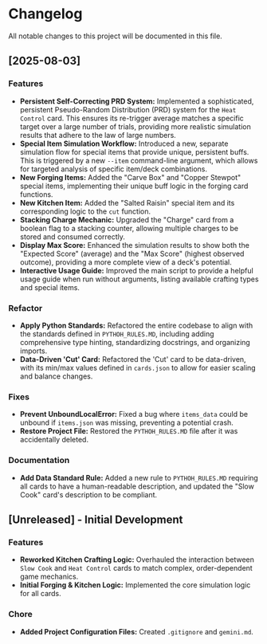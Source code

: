 # Changelog

All notable changes to this project will be documented in this file.

## [2025-08-03]

### Features

-   **Persistent Self-Correcting PRD System:** Implemented a sophisticated, persistent Pseudo-Random Distribution (PRD) system for the `Heat Control` card. This ensures its re-trigger average matches a specific target over a large number of trials, providing more realistic simulation results that adhere to the law of large numbers.
-   **Special Item Simulation Workflow:** Introduced a new, separate simulation flow for special items that provide unique, persistent buffs. This is triggered by a new `--item` command-line argument, which allows for targeted analysis of specific item/deck combinations.
-   **New Forging Items:** Added the "Carve Box" and "Copper Stewpot" special items, implementing their unique buff logic in the forging card functions.
-   **New Kitchen Item:** Added the "Salted Raisin" special item and its corresponding logic to the `cut` function.
-   **Stacking Charge Mechanic:** Upgraded the "Charge" card from a boolean flag to a stacking counter, allowing multiple charges to be stored and consumed correctly.
-   **Display Max Score:** Enhanced the simulation results to show both the "Expected Score" (average) and the "Max Score" (highest observed outcome), providing a more complete view of a deck's potential.
-   **Interactive Usage Guide:** Improved the main script to provide a helpful usage guide when run without arguments, listing available crafting types and special items.

### Refactor

-   **Apply Python Standards:** Refactored the entire codebase to align with the standards defined in `PYTHOH_RULES.MD`, including adding comprehensive type hinting, standardizing docstrings, and organizing imports.
-   **Data-Driven 'Cut' Card:** Refactored the 'Cut' card to be data-driven, with its min/max values defined in `cards.json` to allow for easier scaling and balance changes.

### Fixes

-   **Prevent UnboundLocalError:** Fixed a bug where `items_data` could be unbound if `items.json` was missing, preventing a potential crash.
-   **Restore Project File:** Restored the `PYTHOH_RULES.MD` file after it was accidentally deleted.

### Documentation

-   **Add Data Standard Rule:** Added a new rule to `PYTHOH_RULES.MD` requiring all cards to have a human-readable description, and updated the "Slow Cook" card's description to be compliant.

## [Unreleased] - Initial Development

### Features

-   **Reworked Kitchen Crafting Logic:** Overhauled the interaction between `Slow Cook` and `Heat Control` cards to match complex, order-dependent game mechanics.
-   **Initial Forging & Kitchen Logic:** Implemented the core simulation logic for all cards.

### Chore

-   **Added Project Configuration Files:** Created `.gitignore` and `gemini.md`.